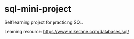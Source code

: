 # sql-mini-project
Self learning project for practicing SQL.

Learning resource:
https://www.mikedane.com/databases/sql/
